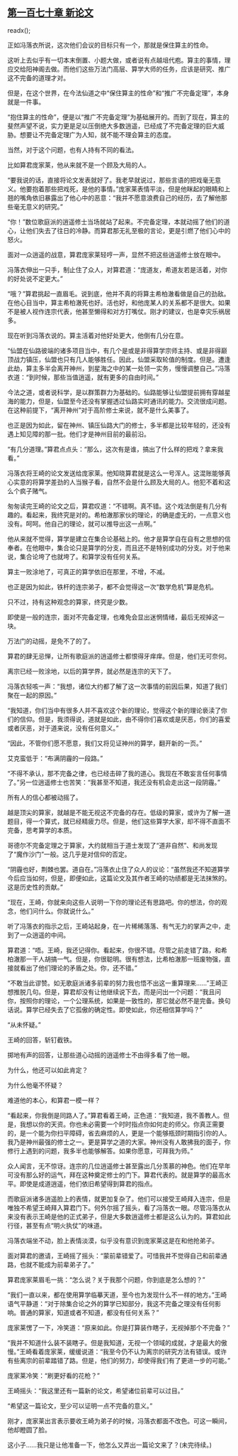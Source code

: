 ## [第一百七十章 新论文](https://www.xxbiquge.com/11_11207/9054655.html)
readx();

  正如冯落衣所说，这次他们会议的目标只有一个，那就是保住算主的性命。

  这听上去似乎有一切本末倒置、小题大做，或者说有点越俎代庖。算主的事情，理应交给阳神阁去做。而他们这些万法门高层、算学大师的任务，应该是研究、推广这不完备的道理才对。

  但是，在这个世界，在今法仙道之中“保住算主的性命”和“推广不完备定理”，本身就是一件事。

  “抱住算主的性命”，便是以“推广不完备定理”为基础展开的。而到了现在，算主的斐然声望不说，实力更是足以压倒绝大多数逍遥，已经成了不完备定理的巨大威胁。想要让不完备定理广为人知，就不能不理会算主的态度。

  当然，对于这个问题，也有人持有不同的看法。

  比如算君庞家莱，他从来就不是一个顾及大局的人。

  “要我说的话，直接将论文发表就好了。我老早就说过，那些言语的把戏毫无意义。他要抱着那些把戏死，是他的事情。”庞家莱表情平淡，但是他眯起的眼睛和上翘的嘴角依旧暴露出了他心中的恶意：“我并不愿意浪费自己的经历，去了解他那些毫无意义的研究。”

  “你！”数位歌庭派的逍遥修士当场就站了起来。不完备定理，本就动摇了他们的道心，让他们失去了往日的冷静。而算君那无礼至极的言论，更是引燃了他们心中的怒火。

  面对一众逍遥的战意，算君庞家莱轻哼一声，显然不把这些逍遥修士放在眼中。

  冯落衣伸出一只手，制止住了众人，对算君道：“庞道友，希道友若是活着，对你的好处说不定更大。”

  “哦？”算君挑起一直眉毛。说到底，他并不真的将算主希柏澈看做是自己的劲敌。在他心目当中，算主希柏澈死也好。活也好，和他庞某人的关系都不是很大。如果不是被人视作连宗代表，他甚至懒得和对方打嘴仗。刚才的建议，也是幸灾乐祸居多。

  现在听到冯落衣说的。算主活着对他好处更大，他倒有几分在意。

  “仙盟在仙路彼端的诸多项目当中，有几个是或是非得算学宗师主持、或是非得巅顶战力镇压，仙盟也只有几人能够胜任。因此，仙盟采取轮值的制度。但是。遭逢此劫，算主多半会离开神州，到星海之中的某一处领一实务，慢慢调整自己。”冯落衣道：“到时候，那些当值逍遥，就有更多的自由时间。”

  今法之道，或者说科学，是以群策群力为基础的。仙路能够让仙盟提前拥有穿越星海的能力，但是，仙盟至今还没有掌握透过仙路实时通讯的能力。交流很成问题。在这种前提下，“离开神州”对于高阶修士来说，就不是什么美事了。

  也正是因为如此，留在神州、镇压仙路大门的修士，多半都是比较年轻的，还没有遇上知见障的那一批。他们才是神州目前的最前沿。

  “有几分道理。”算君点点头：“那么，这次有是谁，搞出了什么样的把戏？拿来我看。”

  冯落衣将王崎的论文发送给庞家莱。他知晓算君就是这么一号浑人。这混账能够真心实意的将算学差劲的人当猴子看，自然不会是什么顾及大局的人。他犯不着和这么个疯子赌气。

  匆匆读完王崎的论文之后，算君叹道：“不错啊。真不错。这个戏法倒是有几分有趣的。看起来，我终究是对的。希柏澈那家伙的理论，的确是虚无的，一点意义也没有。呵呵。他自己的理论，就可以推导出这一点啊。”

  他从来就不觉得，算学是建立在集合论基础上的。他才是算学自在自有之思想的信奉者。在他眼中，集合论只是算学的分支，而且还不是特别成功的分支。对于他来说，集合论垮了也就垮了。和算学没有任何关系。

  算主一败涂地了，可真正的算学依旧在那里，不增，不减。

  也正是因为如此，铁杆的连宗弟子，都不会觉得这一次“数学危机”算是危机。

  只不过，持有这种观念的算家，终究是少数。

  即使是一般的连宗，面对不完备定理，也难免会显出迷惘情绪，最后无视掉这一块。

  万法门的动摇，是免不了的了。

  算君的肆无忌惮，让所有歌庭派的逍遥修士都恨得牙痒痒。但是，他们无可奈何。

  离宗已经一败涂地，以后的算学界，就必然是连宗的天下了。

  冯落衣轻咳一声：“我想，诸位大约都了解了这一次事情的前因后果，知道了我们聚在一起的原因。”

  “我知道，你们当中有很多人并不喜欢这个新的理论，觉得这个新的理论亵渎了你们的信仰。但是，我须得说，道就是如此，由不得你们喜欢或是厌恶，你们的喜爱或者厌恶，对于道来说，没有任何意义。”

  “因此，不管你们愿不愿意，我们又将见证神州的算学，翻开新的一页。”

  艾克蛮低于：“布满阴霾的一段路。”

  “不得不承认，那不完备之律，也已经击碎了我的道心。我现在不敢妄言任何事情了。”另一位逍遥修士也苦笑：“我甚至不知道，我还没有机会走出这一段阴霾。”

  所有人的信心都被动摇了。

  越是顶尖的算家，就越是不能无视这不完备的存在。低级的算家，或许为了解一道题目，得一个算式，就已经精疲力尽。但是，他们这些算学大家，却不得不直面不完备，思考算学的本质。

  哥德尔不完备定理之于算家，大约就相当于道士发现了“道非自然”、和尚发现了“魔作沙门”一般。这几乎是对信仰的否定。

  “阴霾也好，荆棘也罢。道自在。”冯落衣止住了众人的议论：“虽然我还不知道算学今后应当如何，但是，即便如此，这篇论文及其作者王崎的功绩都是无法抹煞的。这是历史性的贡献。”

  “现在，王崎，你就来向这些人说明一下你的理论还有思路吧。你的想法，你的观念，他们问什么。你就说什么。”

  听了冯落衣的指示之后，王崎站起身，在一片稀稀落落、有气无力的掌声之中，走到了一众逍遥的中间。

  算君道：“唔。王崎，我还记得你。看起来，你很不错。尽管之前走错了路，和希柏澈那一干人胡搞一气。但是，你很聪明。很有想法，比希柏澈那一班废物强，直接就看出了他们理论的矛盾之处。你，还不错。”

  “不敢当此谬赞。如无歌庭派诸多前辈的努力我也悟不出这一重算理来……”王崎正想推脱几句。但是，算君却没有让他继续说下去，而是问出一个问题：“我且问你，按照你的理论，一个公理系统，如果是一致性的，那它就必然不是完备。换句话说。算学已经失去了它孤傲的确定性。即使如此，你还相信算学吗？”

  “从未怀疑。”

  王崎的回答，斩钉截铁。

  掷地有声的回答，让那些道心动摇的逍遥修士不由得多看了他一眼。

  为什么，他还可以如此肯定？

  为什么他毫不怀疑？

  难道他的本心，和算君一模一样？

  “看起来，你我倒是同路人了。”算君看着王崎，正色道：“我知道，我不善教人。但是，我想以你的天资。你也未必需要一个时时指点你如何走的师父。你真正需要的，是一个能为你扫平障碍，省去麻烦的人，更是一个能够瓶颈时期指引你的人。我乃是神州最强的修士之一。更是算学之道的大家。神州没有人敢拂我的面子，你修行上遇到的问题，我多半也能够解答。如果你愿意，可拜我为师。”

  众人闻言，无不惊讶。连宗的几位逍遥修士甚至露出几分羡慕的神色。他们在早年可没有那么好的运气，拜在这种奠定修士的门下。算君代表的。就是算学的最高水平。即使是成道逍遥，他们依旧希望得到算君的指点。

  而歌庭派诸多逍遥脸上的表情，就更加复杂了。他们可以接受王崎拜入连宗，但是唯独不希望王崎拜入算君门下。何外尔摇了摇头，看了冯落衣一眼。尽管冯落衣从来没有表示王崎是他的正式弟子，但是大多数逍遥修士都是这么认为的。算君如此行径，甚至有点“明火执仗”的味道。

  冯落衣端坐不动，脸上表情淡漠，似乎没有意识到庞家莱这是在和他抢弟子。

  面对算君的邀请，王崎摇了摇头：“蒙前辈错爱了。可惜我并不觉得自己和前辈通路，也就不能成为前辈弟子了。”

  算君庞家莱眉毛一挑：“怎么说？关于我那个问题，你到底是怎么想的？”

  “我们一直以来，都在使用算学临摹天道，至今也为发现什么不一样的地方。”王崎语气平静道：“对于除集合论之外的算学已知部分，我这不完备之理没有任何影响。普通的算家，知道或者不知道，都没有任何关系？”

  庞家莱愣了一下，冷笑道：“原来如此。你是打算装作瞎子，无视掉那个不完备？”

  “我并不知道什么装不装瞎子。但是我知道，无视一个领域的成就，才是最大的傲慢。”王崎看着庞家莱，缓缓说道：“我至今仍不认为离宗的研究方法有错误。或许有些离宗的前辈踏错了路。但是，他们的努力，却使得我们有了更进一步的可能。”

  庞家莱冷笑：“刷更好看的花枪？”

  王崎摇头：“我这里还有一篇新的论文，希望诸位前辈可以过目。”

  “希望这一篇论文，至少可以证明一点不完备的意义。”

  刚才，庞家莱出言表示要收王崎为弟子的时候，冯落衣都面不改色。可这一瞬间，他却瞪圆了脸。

  这小子……我只是让他准备一下，他怎么又弄出一篇论文来了？(未完待续。)
